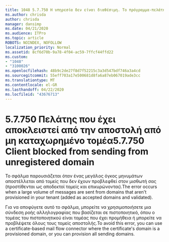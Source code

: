 ```yaml
---
title: 1048 5.7.750 Η υπηρεσία δεν είναι διαθέσιμη. Το πρόγραμμα-πελάτης αποκλείστηκε από την αποστολή από μη καταχωρημένους τομείς
ms.author: chrisda
author: chrisda
manager: dansimp
ms.date: 04/21/2020
ms.audience: ITPro
ms.topic: article
ROBOTS: NOINDEX, NOFOLLOW
localization_priority: Normal
ms.assetid: 8cf6d70b-9a78-4f04-ac59-7ffcf44ffd22
ms.custom:
- "1048"
- "3100026"
ms.openlocfilehash: 48b9c2de27f8d7f52215c3a3d547bdf746a3a4cd
ms.sourcegitcommit: 55eff703a17e500681d8fa6a87eb067019ade3cc
ms.translationtype: MT
ms.contentlocale: el-GR
ms.lasthandoff: 04/22/2020
ms.locfileid: "43676713"
---
```

# <a name="57750-client-blocked-from-sending-from-unregistered-domain"></a><span data-ttu-id="b0c40-103">5.7.750 Πελάτης που έχει αποκλειστεί από την αποστολή από μη καταχωρημένο τομέα</span><span class="sxs-lookup"><span data-stu-id="b0c40-103">5.7.750 Client blocked from sending from unregistered domain</span></span>

<span data-ttu-id="b0c40-104">Το σφάλμα παρουσιάζεται όταν ένας μεγάλος όγκος μηνυμάτων αποστέλλεται από τομείς που δεν έχουν προβλεφθεί στον μισθωτή σας (προστίθενται ως αποδεκτοί τομείς και επικυρώνονται).</span><span class="sxs-lookup"><span data-stu-id="b0c40-104">The error occurs when a large volume of messages are sent from domains that aren't provisioned in your tenant (added as accepted domains and validated).</span></span>

<span data-ttu-id="b0c40-105">Για να αποφύγετε αυτό το σφάλμα, μπορείτε να χρησιμοποιήσετε μια σύνδεση ροής αλληλογραφίας που βασίζεται σε πιστοποιητικό, όπου ο τομέας του πιστοποιητικού είναι τομέας που έχει προμήθεια ή μπορείτε να προβλέψετε όλους τους τομείς αποστολής.</span><span class="sxs-lookup"><span data-stu-id="b0c40-105">To avoid this error, you can use a certificate-based mail flow connector where the certificate's domain is a provisioned domain, or you can provision all sending domains.</span></span>
